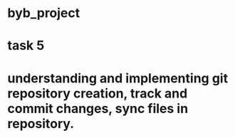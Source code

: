 # byb_project
# task 5 
# understanding and implementing git repository creation, track and commit changes, sync files in repository.
